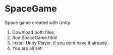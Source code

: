 # SpaceGame
Space game created with Unity.

1. Download both files.
2. Run SpaceGame.html
3. Install Unity Player, if you dont have it already.
4. You are all set!
